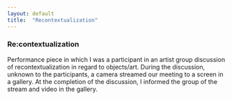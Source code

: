 ```yaml
---
layout: default
title:  "Recontextualization"
---
```


<div class="right">
  <h3 align="left">Re:contextualization</h3>
  <p>Performance piece in which I was a participant in an artist group discussion of recontextualization in regard to objects/art. During the discussion, unknown to the participants, a camera streamed our meeting to a screen in a gallery. At the completion of the discussion, I informed the group of the stream and video in the gallery.</p>
</div>
